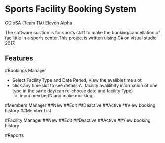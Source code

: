 Sports Facility Booking System
========================
GDipSA (Team 11A) Eleven Alpha

The software solution is for sports staff to make the booking/cancellation of facilittie in a sports center.This project is written uising C# on visual studio 2017.

Features
-----------------
#Bookings Manager
* Select Facility Type and Date Period, View the avalible time slot 
 * click any time slot to see details:All facility avalilibity information of one type in the same day(can re-choose date and facility Type)
   * input memberID and make mooking
   
#Members Manager
##New 
##Edit
##Deactive
##Active
##View booking history
##Member List



#Facility Manager
##New 
##Edit
##Deactive
##Active
##View booking history


#Reports
 


